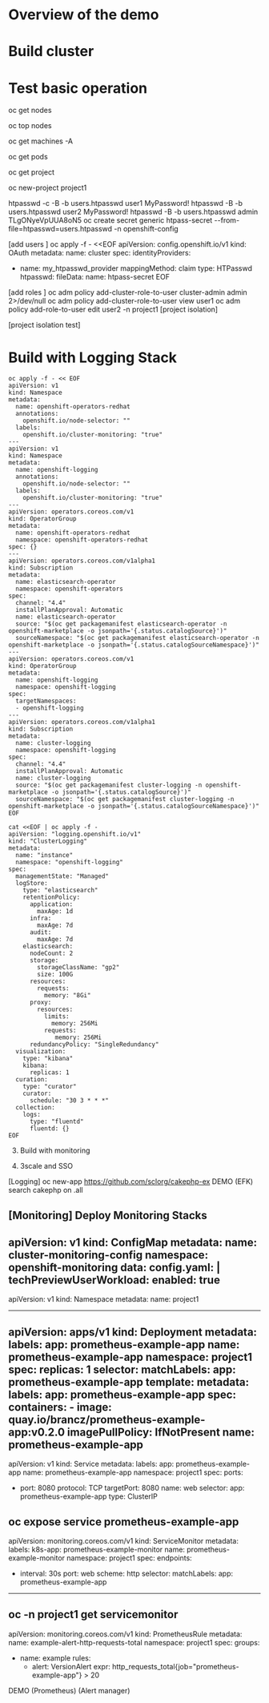 
# Overview of the demo
# Build cluster

# Test basic operation
oc get nodes

oc top nodes

oc get machines -A

oc get pods 

oc get project

oc new-project project1

htpasswd -c -B -b users.htpasswd user1 MyPassword!
htpasswd -B -b users.htpasswd user2 MyPassword!
htpasswd -B -b users.htpasswd admin TLgONyeVpUUA8oN5
oc create secret generic htpass-secret --from-file=htpasswd=users.htpasswd -n openshift-config

[add users ]
oc apply -f - <<EOF
apiVersion: config.openshift.io/v1
kind: OAuth
metadata:
  name: cluster
spec:
  identityProviders:
  - name: my_htpasswd_provider
    mappingMethod: claim
    type: HTPasswd
    htpasswd:
      fileData:
        name: htpass-secret
EOF

[add roles ]
oc adm policy add-cluster-role-to-user cluster-admin admin 2>/dev/null
oc adm policy add-cluster-role-to-user view user1
oc adm policy add-role-to-user edit user2 -n project1
[project isolation]

[project isolation test]

# Build with Logging Stack
```
oc apply -f - << EOF
apiVersion: v1
kind: Namespace
metadata:
  name: openshift-operators-redhat
  annotations:
    openshift.io/node-selector: ""
  labels:
    openshift.io/cluster-monitoring: "true"
---
apiVersion: v1
kind: Namespace
metadata:
  name: openshift-logging
  annotations:
    openshift.io/node-selector: ""
  labels:
    openshift.io/cluster-monitoring: "true"
---
apiVersion: operators.coreos.com/v1
kind: OperatorGroup
metadata:
  name: openshift-operators-redhat
  namespace: openshift-operators-redhat
spec: {}
---
apiVersion: operators.coreos.com/v1alpha1
kind: Subscription
metadata:
  name: elasticsearch-operator
  namespace: openshift-operators
spec:
  channel: "4.4"
  installPlanApproval: Automatic
  name: elasticsearch-operator
  source: "$(oc get packagemanifest elasticsearch-operator -n openshift-marketplace -o jsonpath='{.status.catalogSource}')"
  sourceNamespace: "$(oc get packagemanifest elasticsearch-operator -n openshift-marketplace -o jsonpath='{.status.catalogSourceNamespace}')"
---
apiVersion: operators.coreos.com/v1
kind: OperatorGroup
metadata:
  name: openshift-logging
  namespace: openshift-logging
spec:
  targetNamespaces:
  - openshift-logging
---
apiVersion: operators.coreos.com/v1alpha1
kind: Subscription
metadata:
  name: cluster-logging
  namespace: openshift-logging
spec:
  channel: "4.4"
  installPlanApproval: Automatic
  name: cluster-logging
  source: "$(oc get packagemanifest cluster-logging -n openshift-marketplace -o jsonpath='{.status.catalogSource}')"
  sourceNamespace: "$(oc get packagemanifest cluster-logging -n openshift-marketplace -o jsonpath='{.status.catalogSourceNamespace}')"
EOF
```
```
cat <<EOF | oc apply -f -
apiVersion: "logging.openshift.io/v1"
kind: "ClusterLogging"
metadata:
  name: "instance"
  namespace: "openshift-logging"
spec:
  managementState: "Managed"
  logStore:
    type: "elasticsearch"  
    retentionPolicy: 
      application:
        maxAge: 1d
      infra:
        maxAge: 7d
      audit:
        maxAge: 7d
    elasticsearch:
      nodeCount: 2 
      storage:
        storageClassName: "gp2" 
        size: 100G
      resources: 
        requests:
          memory: "8Gi"
      proxy: 
        resources:
          limits:
            memory: 256Mi
          requests:
             memory: 256Mi
      redundancyPolicy: "SingleRedundancy"
  visualization:
    type: "kibana"  
    kibana:
      replicas: 1
  curation:
    type: "curator"
    curator:
      schedule: "30 3 * * *" 
  collection:
    logs:
      type: "fluentd"  
      fluentd: {}
EOF
```

3. Build with monitoring

4. 3scale and SSO


[Logging]
oc new-app https://github.com/sclorg/cakephp-ex
DEMO
(EFK)
search cakephp on .all


[Monitoring]
Deploy Monitoring Stacks
---
apiVersion: v1
kind: ConfigMap
metadata:
  name: cluster-monitoring-config
  namespace: openshift-monitoring
data:
  config.yaml: |
    techPreviewUserWorkload:
      enabled: true
---
apiVersion: v1
kind: Namespace
metadata:
  name: project1

---
apiVersion: apps/v1
kind: Deployment
metadata:
  labels:
    app: prometheus-example-app
  name: prometheus-example-app
  namespace: project1
spec:
  replicas: 1
  selector:
    matchLabels:
      app: prometheus-example-app
  template:
    metadata:
      labels:
        app: prometheus-example-app
    spec:
      containers:
      - image: quay.io/brancz/prometheus-example-app:v0.2.0
        imagePullPolicy: IfNotPresent
        name: prometheus-example-app
---
apiVersion: v1
kind: Service
metadata:
  labels:
    app: prometheus-example-app
  name: prometheus-example-app
  namespace: project1
spec:
  ports:
  - port: 8080
    protocol: TCP
    targetPort: 8080
    name: web
  selector:
    app: prometheus-example-app
  type: ClusterIP

oc expose service  prometheus-example-app 
---
apiVersion: monitoring.coreos.com/v1
kind: ServiceMonitor
metadata:
  labels:
	k8s-app: prometheus-example-monitor
  name: prometheus-example-monitor
  namespace: project1
spec:
  endpoints:
  - interval: 30s
    port: web
    scheme: http
  selector:
    matchLabels:
      app: prometheus-example-app	
---
oc -n project1 get servicemonitor
---
apiVersion: monitoring.coreos.com/v1
kind: PrometheusRule
metadata:
  name: example-alert-http-requests-total
  namespace: project1
spec:
  groups:
  - name: example
    rules:
      - alert: VersionAlert
        expr: http_requests_total{job="prometheus-example-app"} > 20

DEMO
(Prometheus)
(Alert manager)

